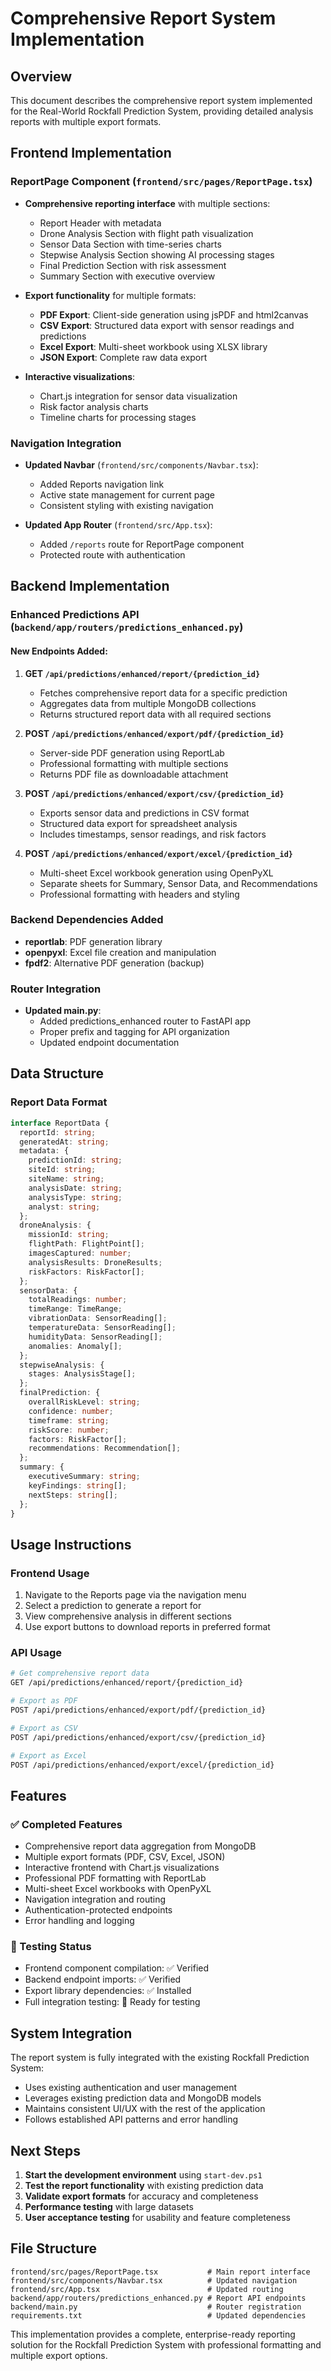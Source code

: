 # Comprehensive Report System Implementation

## Overview
This document describes the comprehensive report system implemented for the Real-World Rockfall Prediction System, providing detailed analysis reports with multiple export formats.

## Frontend Implementation

### ReportPage Component (`frontend/src/pages/ReportPage.tsx`)
- **Comprehensive reporting interface** with multiple sections:
  - Report Header with metadata
  - Drone Analysis Section with flight path visualization
  - Sensor Data Section with time-series charts  
  - Stepwise Analysis Section showing AI processing stages
  - Final Prediction Section with risk assessment
  - Summary Section with executive overview

- **Export functionality** for multiple formats:
  - **PDF Export**: Client-side generation using jsPDF and html2canvas
  - **CSV Export**: Structured data export with sensor readings and predictions
  - **Excel Export**: Multi-sheet workbook using XLSX library
  - **JSON Export**: Complete raw data export

- **Interactive visualizations**:
  - Chart.js integration for sensor data visualization
  - Risk factor analysis charts
  - Timeline charts for processing stages

### Navigation Integration
- **Updated Navbar** (`frontend/src/components/Navbar.tsx`):
  - Added Reports navigation link
  - Active state management for current page
  - Consistent styling with existing navigation

- **Updated App Router** (`frontend/src/App.tsx`):
  - Added `/reports` route for ReportPage component
  - Protected route with authentication

## Backend Implementation

### Enhanced Predictions API (`backend/app/routers/predictions_enhanced.py`)

#### New Endpoints Added:

1. **GET `/api/predictions/enhanced/report/{prediction_id}`**
   - Fetches comprehensive report data for a specific prediction
   - Aggregates data from multiple MongoDB collections
   - Returns structured report data with all required sections

2. **POST `/api/predictions/enhanced/export/pdf/{prediction_id}`**
   - Server-side PDF generation using ReportLab
   - Professional formatting with multiple sections
   - Returns PDF file as downloadable attachment

3. **POST `/api/predictions/enhanced/export/csv/{prediction_id}`**
   - Exports sensor data and predictions in CSV format
   - Structured data export for spreadsheet analysis
   - Includes timestamps, sensor readings, and risk factors

4. **POST `/api/predictions/enhanced/export/excel/{prediction_id}`**
   - Multi-sheet Excel workbook generation using OpenPyXL
   - Separate sheets for Summary, Sensor Data, and Recommendations
   - Professional formatting with headers and styling

### Backend Dependencies Added
- **reportlab**: PDF generation library
- **openpyxl**: Excel file creation and manipulation
- **fpdf2**: Alternative PDF generation (backup)

### Router Integration
- **Updated main.py**:
  - Added predictions_enhanced router to FastAPI app
  - Proper prefix and tagging for API organization
  - Updated endpoint documentation

## Data Structure

### Report Data Format
```typescript
interface ReportData {
  reportId: string;
  generatedAt: string;
  metadata: {
    predictionId: string;
    siteId: string;
    siteName: string;
    analysisDate: string;
    analysisType: string;
    analyst: string;
  };
  droneAnalysis: {
    missionId: string;
    flightPath: FlightPoint[];
    imagesCaptured: number;
    analysisResults: DroneResults;
    riskFactors: RiskFactor[];
  };
  sensorData: {
    totalReadings: number;
    timeRange: TimeRange;
    vibrationData: SensorReading[];
    temperatureData: SensorReading[];
    humidityData: SensorReading[];
    anomalies: Anomaly[];
  };
  stepwiseAnalysis: {
    stages: AnalysisStage[];
  };
  finalPrediction: {
    overallRiskLevel: string;
    confidence: number;
    timeframe: string;
    riskScore: number;
    factors: RiskFactor[];
    recommendations: Recommendation[];
  };
  summary: {
    executiveSummary: string;
    keyFindings: string[];
    nextSteps: string[];
  };
}
```

## Usage Instructions

### Frontend Usage
1. Navigate to the Reports page via the navigation menu
2. Select a prediction to generate a report for
3. View comprehensive analysis in different sections
4. Use export buttons to download reports in preferred format

### API Usage
```bash
# Get comprehensive report data
GET /api/predictions/enhanced/report/{prediction_id}

# Export as PDF
POST /api/predictions/enhanced/export/pdf/{prediction_id}

# Export as CSV
POST /api/predictions/enhanced/export/csv/{prediction_id}

# Export as Excel
POST /api/predictions/enhanced/export/excel/{prediction_id}
```

## Features

### ✅ Completed Features
- Comprehensive report data aggregation from MongoDB
- Multiple export formats (PDF, CSV, Excel, JSON)
- Interactive frontend with Chart.js visualizations
- Professional PDF formatting with ReportLab
- Multi-sheet Excel workbooks with OpenPyXL
- Navigation integration and routing
- Authentication-protected endpoints
- Error handling and logging

### 🔄 Testing Status
- Frontend component compilation: ✅ Verified
- Backend endpoint imports: ✅ Verified
- Export library dependencies: ✅ Installed
- Full integration testing: 🔄 Ready for testing

## System Integration

The report system is fully integrated with the existing Rockfall Prediction System:
- Uses existing authentication and user management
- Leverages existing prediction data and MongoDB models
- Maintains consistent UI/UX with the rest of the application
- Follows established API patterns and error handling

## Next Steps

1. **Start the development environment** using `start-dev.ps1`
2. **Test the report functionality** with existing prediction data
3. **Validate export formats** for accuracy and completeness
4. **Performance testing** with large datasets
5. **User acceptance testing** for usability and feature completeness

## File Structure
```
frontend/src/pages/ReportPage.tsx           # Main report interface
frontend/src/components/Navbar.tsx          # Updated navigation
frontend/src/App.tsx                        # Updated routing
backend/app/routers/predictions_enhanced.py # Report API endpoints
backend/main.py                             # Router registration
requirements.txt                            # Updated dependencies
```

This implementation provides a complete, enterprise-ready reporting solution for the Rockfall Prediction System with professional formatting and multiple export options.